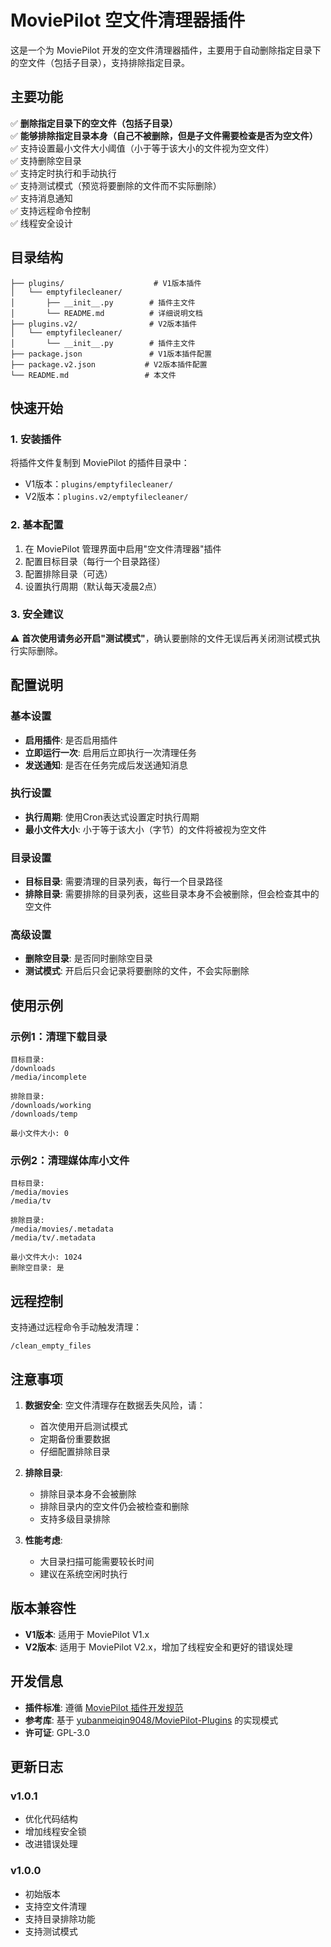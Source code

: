 # MoviePilot 空文件清理器插件

这是一个为 MoviePilot 开发的空文件清理器插件，主要用于自动删除指定目录下的空文件（包括子目录），支持排除指定目录。

## 主要功能

✅ **删除指定目录下的空文件（包括子目录）**  
✅ **能够排除指定目录本身（自己不被删除，但是子文件需要检查是否为空文件）**  
✅ 支持设置最小文件大小阈值（小于等于该大小的文件视为空文件）  
✅ 支持删除空目录  
✅ 支持定时执行和手动执行  
✅ 支持测试模式（预览将要删除的文件而不实际删除）  
✅ 支持消息通知  
✅ 支持远程命令控制  
✅ 线程安全设计  

## 目录结构

```
├── plugins/                    # V1版本插件
│   └── emptyfilecleaner/
│       ├── __init__.py        # 插件主文件
│       └── README.md          # 详细说明文档
├── plugins.v2/                # V2版本插件
│   └── emptyfilecleaner/
│       └── __init__.py        # 插件主文件
├── package.json               # V1版本插件配置
├── package.v2.json           # V2版本插件配置
└── README.md                 # 本文件
```

## 快速开始

### 1. 安装插件

将插件文件复制到 MoviePilot 的插件目录中：
- V1版本：`plugins/emptyfilecleaner/`
- V2版本：`plugins.v2/emptyfilecleaner/`

### 2. 基本配置

1. 在 MoviePilot 管理界面中启用"空文件清理器"插件
2. 配置目标目录（每行一个目录路径）
3. 配置排除目录（可选）
4. 设置执行周期（默认每天凌晨2点）

### 3. 安全建议

⚠️ **首次使用请务必开启"测试模式"**，确认要删除的文件无误后再关闭测试模式执行实际删除。

## 配置说明

### 基本设置
- **启用插件**: 是否启用插件
- **立即运行一次**: 启用后立即执行一次清理任务
- **发送通知**: 是否在任务完成后发送通知消息

### 执行设置
- **执行周期**: 使用Cron表达式设置定时执行周期
- **最小文件大小**: 小于等于该大小（字节）的文件将被视为空文件

### 目录设置
- **目标目录**: 需要清理的目录列表，每行一个目录路径
- **排除目录**: 需要排除的目录列表，这些目录本身不会被删除，但会检查其中的空文件

### 高级设置
- **删除空目录**: 是否同时删除空目录
- **测试模式**: 开启后只会记录将要删除的文件，不会实际删除

## 使用示例

### 示例1：清理下载目录
```
目标目录:
/downloads
/media/incomplete

排除目录:
/downloads/working
/downloads/temp

最小文件大小: 0
```

### 示例2：清理媒体库小文件
```
目标目录:
/media/movies
/media/tv

排除目录:
/media/movies/.metadata
/media/tv/.metadata

最小文件大小: 1024
删除空目录: 是
```

## 远程控制

支持通过远程命令手动触发清理：
```
/clean_empty_files
```

## 注意事项

1. **数据安全**: 空文件清理存在数据丢失风险，请：
   - 首次使用开启测试模式
   - 定期备份重要数据
   - 仔细配置排除目录

2. **排除目录**: 
   - 排除目录本身不会被删除
   - 排除目录内的空文件仍会被检查和删除
   - 支持多级目录排除

3. **性能考虑**:
   - 大目录扫描可能需要较长时间
   - 建议在系统空闲时执行

## 版本兼容性

- **V1版本**: 适用于 MoviePilot V1.x
- **V2版本**: 适用于 MoviePilot V2.x，增加了线程安全和更好的错误处理

## 开发信息

- **插件标准**: 遵循 [MoviePilot 插件开发规范](https://github.com/jxxghp/MoviePilot-Plugins)
- **参考库**: 基于 [yubanmeiqin9048/MoviePilot-Plugins](https://github.com/yubanmeiqin9048/MoviePilot-Plugins) 的实现模式
- **许可证**: GPL-3.0

## 更新日志

### v1.0.1
- 优化代码结构
- 增加线程安全锁
- 改进错误处理

### v1.0.0
- 初始版本
- 支持空文件清理
- 支持目录排除功能
- 支持测试模式
